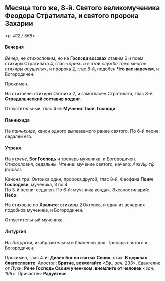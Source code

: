 
## Месяца того же, 8-й. Святого великомученика Феодора Стратилата, и святого пророка Захарии  

<*p. 412 / 568*>

#### Вечерня

*Вечер*, не стихословим, но на **Господи воззвах** ставим 6 и поем стихиры Стратилата 4, глас 
<*прим.: и в этой службе тоже многие стихиры опущены*>, и пророка 2, глас 8-й, подобен 
**Что вас наречем**, и Богородичен.  

Прокимен. 

На стиховне: стихиры Октоиха 2, и самогласен Стратилата, глас 8-й **Страдальческий составив подвиг**. 

Отпустительный, глас 4-й: **Мученик Твой, Господи**. 

#### Паннихида

На *паннихиде*, канон одного выпеваемого ранее святого. 
По 6-й песне: седален его. 

#### Утреня

На *утрене*, **Бог Господь** и тропарь мученика, и Богородичен. Стихословия, седальны. 
Чтение: мучение святого, начало: *Λικινίῳ τῷ βασιλεῖ*. 

Канона три: Октоиха один, пророка другой, глас 8-й, Феофана **Поим Господеви**, мученика, 3 по 4.   
По 3-й песни: седален. 
По 6-й: мученика кондак. 
Эксапостиларий: **Небо**. 

На стиховне по **Хвалите**: стихиры 2 Октоиха, и один из вечерних подобнов мученика, и Богородичен.  

Отпустительный мученика. 

#### Литургия

На *Литургии*, изобразительны и блаженны дня. Тропарь святого и Богородичен. 

Прокимен, глас 4-й: **Дивен Бог во святых Своих**, стих: **В церквах благословите**. 
Апостол: **Братие, возмогайте** <*Еф., зач. 233*>. 
Евангелие от Луки: **Рече Господь Своим учеником: внемлите от человек** <*зач. 106*>. 
Причастен: **Радуйтеся**. 
